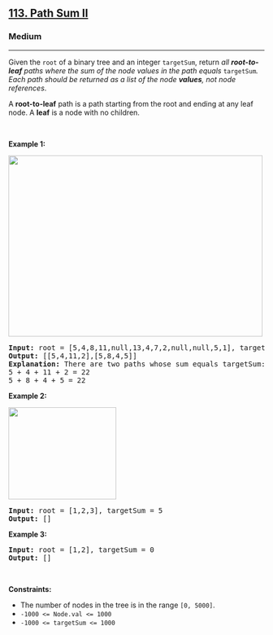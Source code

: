 <h2><a href="https://leetcode.com/problems/path-sum-ii/">113. Path Sum II</a></h2><h3>Medium</h3><hr><div style="user-select: auto;"><p style="user-select: auto;">Given the <code style="user-select: auto;">root</code> of a binary tree and an integer <code style="user-select: auto;">targetSum</code>, return <em style="user-select: auto;">all <strong style="user-select: auto;">root-to-leaf</strong> paths where the sum of the node values in the path equals </em><code style="user-select: auto;">targetSum</code><em style="user-select: auto;">. Each path should be returned as a list of the node <strong style="user-select: auto;">values</strong>, not node references</em>.</p>

<p style="user-select: auto;">A <strong style="user-select: auto;">root-to-leaf</strong> path is a path starting from the root and ending at any leaf node. A <strong style="user-select: auto;">leaf</strong> is a node with no children.</p>

<p style="user-select: auto;">&nbsp;</p>
<p style="user-select: auto;"><strong class="example" style="user-select: auto;">Example 1:</strong></p>
<img alt="" src="https://assets.leetcode.com/uploads/2021/01/18/pathsumii1.jpg" style="width: 500px; height: 356px; user-select: auto;">
<pre style="user-select: auto;"><strong style="user-select: auto;">Input:</strong> root = [5,4,8,11,null,13,4,7,2,null,null,5,1], targetSum = 22
<strong style="user-select: auto;">Output:</strong> [[5,4,11,2],[5,8,4,5]]
<strong style="user-select: auto;">Explanation:</strong> There are two paths whose sum equals targetSum:
5 + 4 + 11 + 2 = 22
5 + 8 + 4 + 5 = 22
</pre>

<p style="user-select: auto;"><strong class="example" style="user-select: auto;">Example 2:</strong></p>
<img alt="" src="https://assets.leetcode.com/uploads/2021/01/18/pathsum2.jpg" style="width: 212px; height: 181px; user-select: auto;">
<pre style="user-select: auto;"><strong style="user-select: auto;">Input:</strong> root = [1,2,3], targetSum = 5
<strong style="user-select: auto;">Output:</strong> []
</pre>

<p style="user-select: auto;"><strong class="example" style="user-select: auto;">Example 3:</strong></p>

<pre style="user-select: auto;"><strong style="user-select: auto;">Input:</strong> root = [1,2], targetSum = 0
<strong style="user-select: auto;">Output:</strong> []
</pre>

<p style="user-select: auto;">&nbsp;</p>
<p style="user-select: auto;"><strong style="user-select: auto;">Constraints:</strong></p>

<ul style="user-select: auto;">
	<li style="user-select: auto;">The number of nodes in the tree is in the range <code style="user-select: auto;">[0, 5000]</code>.</li>
	<li style="user-select: auto;"><code style="user-select: auto;">-1000 &lt;= Node.val &lt;= 1000</code></li>
	<li style="user-select: auto;"><code style="user-select: auto;">-1000 &lt;= targetSum &lt;= 1000</code></li>
</ul>
</div>